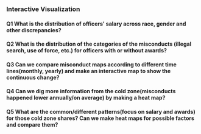 ### Interactive Visualization

#### Q1 What is the distribution of officers' salary across race, gender and other discrepancies? 

#### Q2 What is the distribution of the categories of the misconducts (illegal search, use of force, etc.) for officers with or without awards?

#### Q3 Can we compare misconduct maps according to different time lines(monthly, yearly) and make an interactive map to show the continuous change? 

#### Q4 Can we dig more information from the cold zone(misconducts happened lower annually/on average) by making a heat map?

#### Q5 What are the common/different patterns(focus on salary and awards) for those cold zone shares? Can we make heat maps for possible factors and compare them? 
